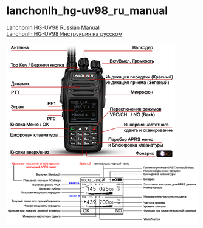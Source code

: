 # lanchonlh_hg-uv98_ru_manual

[Lanchonlh HG-UV98 Russian Manual](Menu_Rus_UB3APB.pdf)    
[Lanchonlh HG-UV98 Инструкция на русском](Menu_Rus_UB3APB.pdf) 

<img src="Manual - Keys.png"/>  
<img src="Manual - Display.png"/>
